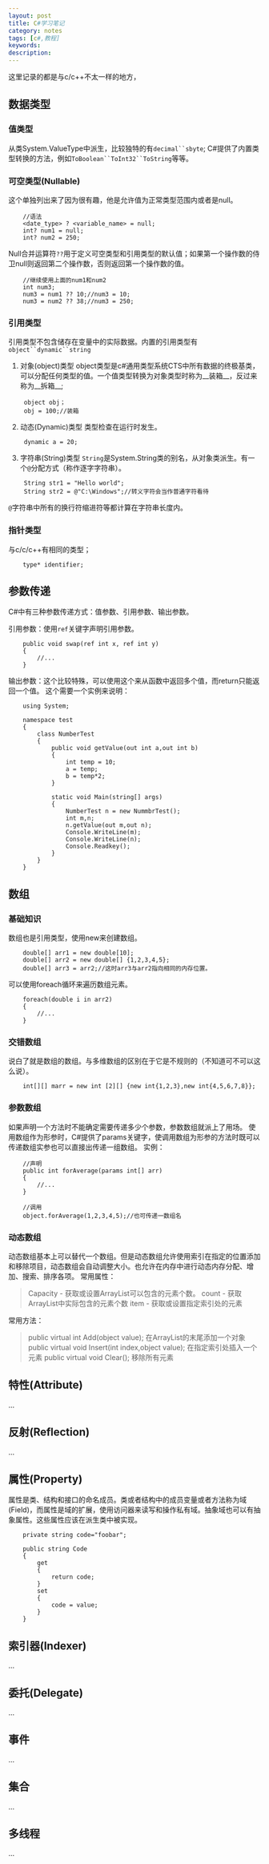 ```yaml
---
layout: post
title: C#学习笔记
category: notes
tags: [c#,教程]
keywords:
description:
---
```


这里记录的都是与c/c++不太一样的地方，

## 数据类型

### 值类型

从类System.ValueType中派生，比较独特的有`decimal``sbyte`;
C#提供了内置类型转换的方法，例如`ToBoolean``ToInt32``ToString`等等。

### 可空类型(Nullable)

这个单独列出来了因为很有趣，他是允许值为正常类型范围内或者是null。

		//语法
		<date_type> ? <variable_name> = null;
		int? num1 = null;
		int? num2 = 250;

<!-- more -->

Null合并运算符`??`用于定义可空类型和引用类型的默认值；如果第一个操作数的侍卫null则返回第二个操作数，否则返回第一个操作数的值。

		//继续使用上面的num1和num2
		int num3;
		num3 = num1 ?? 10;//num3 = 10;
		num3 = num2 ?? 38;//num3 = 250;

### 引用类型

引用类型不包含储存在变量中的实际数据。内置的引用类型有`object``dynamic``string`

1. 对象(object)类型
object类型是c#通用类型系统CTS中所有数据的终极基类，可以分配任何类型的值。一个值类型转换为对象类型时称为__装箱__，反过来称为__拆箱__;

		object obj；
		obj = 100;//装箱

2. 动态(Dynamic)类型
类型检查在运行时发生。

		dynamic a = 20;

3. 字符串(String)类型
`String`是System.String类的别名，从对象类派生。有一个`@`分配方式（称作逐字字符串）。

		String str1 = "Hello world";
		String str2 = @"C:\Windows";//转义字符会当作普通字符看待

`@`字符串中所有的换行符缩进符等都计算在字符串长度内。


### 指针类型

与c/c/c++有相同的类型；

		type* identifier;


## 参数传递

C#中有三种参数传递方式：值参数、引用参数、输出参数。

引用参数：使用`ref`关键字声明引用参数。

		public void swap(ref int x, ref int y)
		{
			//...
		}

输出参数：这个比较特殊，可以使用这个来从函数中返回多个值，而return只能返回一个值。
这个需要一个实例来说明：

		using System;

		namespace test
		{
			class NumberTest
			{
				public void getValue(out int a,out int b)
				{
					int temp = 10;
					a = temp;
					b = temp*2;
				}

				static void Main(string[] args)
				{
					NumberTest n = new NummbrTest();
					int m,n;
					n.getValue(out m,out n);
					Console.WriteLine(m);
					Console.WriteLine(n);
					Console.Readkey();
				}
			}
		}


## 数组

### 基础知识

数组也是引用类型，使用new来创建数组。

		double[] arr1 = new double[10];
		double[] arr2 = new double[] {1,2,3,4,5};
		double[] arr3 = arr2;//这时arr3与arr2指向相同的内存位置。

可以使用foreach循环来遍历数组元素。

		foreach(double i in arr2)
		{
			//...
		}

### 交错数组

说白了就是数组的数组。与多维数组的区别在于它是不规则的（不知道可不可以这么说）。

		int[][] marr = new int [2][] {new int{1,2,3},new int{4,5,6,7,8}};

### 参数数组

如果声明一个方法时不能确定需要传递多少个参数，参数数组就派上了用场。
使用数组作为形参时，C#提供了params关键字，使调用数组为形参的方法时既可以传递数组实参也可以直接出传递一组数组。
实例：

		//声明
		public int forAverage(params int[] arr)
		{
			//...
		}

		//调用
		object.forAverage(1,2,3,4,5);//也可传递一数组名

### 动态数组

动态数组基本上可以替代一个数组。但是动态数组允许使用索引在指定的位置添加和移除项目，动态数组会自动调整大小。也允许在内存中进行动态内存分配、增加、搜索、排序各项。
常用属性：

>Capacity - 获取或设置ArrayList可以包含的元素个数。
>count - 获取ArrayList中实际包含的元素个数
>item - 获取或设置指定索引处的元素

常用方法：

>public virtual int Add(object value); 在ArrayList的末尾添加一个对象
>public virtual void Insert(int index,object value); 在指定索引处插入一个元素
>public virtual void Clear(); 移除所有元素


## 特性(Attribute)

...

## 反射(Reflection)

...

## 属性(Property)

属性是类、结构和接口的命名成员。类或者结构中的成员变量或者方法称为域(Field)，而属性是域的扩展，使用访问器来读写和操作私有域。抽象域也可以有抽象属性。这些属性应该在派生类中被实现。

		private string code="foobar";

		public string Code
		{
			get
			{
				return code;
			}
			set
			{
				code = value;
			}
		}


## 索引器(Indexer)

...

## 委托(Delegate)

...

## 事件

...

## 集合

...

## 多线程

...
